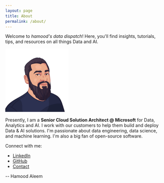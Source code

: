 ```yaml
---
layout: page
title: About
permalink: /about/
---
```


Welcome to *hamood's data dispatch*! Here, you'll find insights, tutorials, tips, and resources on all things Data and AI.

<img src="/assets/me.jpg" alt="description" width="200">

Presently, I am a **Senior Cloud Solution Architect @ Microsoft** for Data, Analytics and AI. I work with our customers to help them build and deploy Data & AI solutions. I'm passionate about data engineering, data science, and machine learning. I'm also a big fan of open-source software.

Connect with me:

- [LinkedIn](https://www.linkedin.com/in/hamood-ca)
- [GitHub](https://www.github.com/abdale)
- [Contact](https://forms.office.com/Pages/ResponsePage.aspx?id=DQSIkWdsW0yxEjajBLZtrQAAAAAAAAAAAAN__rP_peVUMVpROTJJR1BPU1gwUlROOTAyMlY3MUw5TS4u)

-- Hamood Aleem